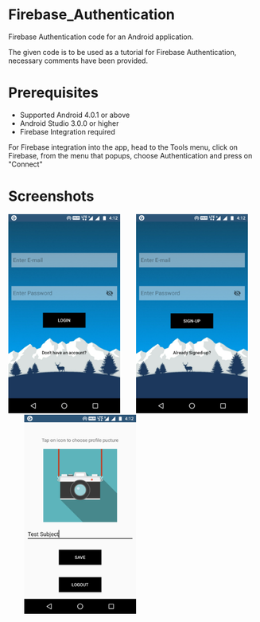 # Firebase_Authentication
Firebase Authentication code for an Android application.

The given code is to be used as a tutorial for Firebase Authentication, necessary comments have been provided.

# Prerequisites

- Supported Android 4.0.1 or above
- Android Studio 3.0.0 or higher
- Firebase Integration required

For Firebase integration into the app, head to the Tools menu, click on Firebase, from the menu that popups, choose Authentication and
press on "Connect"

# Screenshots

<p float="left">
<img src="Screenshots/Screenshot_20181019-161214.png" height="400">&emsp;&emsp;
<img src="Screenshots/Screenshot_20181019-161221.png" height="400">&emsp;&emsp;
<img src="Screenshots/Screenshot_20181019-161247.png" height="400">
</p>
